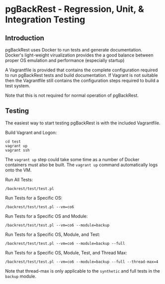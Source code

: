 # pgBackRest - Regression, Unit, & Integration Testing

## Introduction

pgBackRest uses Docker to run tests and generate documentation. Docker's light-weight virualization provides the a good balance between proper OS emulation and performance (especially startup)

A Vagrantfile is provided that contains the complete configuration required to run pgBackRest tests and build documentation. If Vagrant is not suitable then the Vagrantfile still contains the configuration steps required to build a test system.

Note that this is not required for normal operation of pgBackRest.

## Testing

The easiest way to start testing pgBackRest is with the included Vagrantfile.

Build Vagrant and Logon:
```
cd test
vagrant up
vagrant ssh
```
The `vagrant up` step could take some time as a number of Docker containers must also be built. The `vagrant up` command automatically logs onto the VM.

Run All Tests:
```
/backrest/test/test.pl
```

Run Tests for a Specific OS:
```
/backrest/test/test.pl --vm=co6
```

Run Tests for a Specific OS and Module:
```
/backrest/test/test.pl --vm=co6 --module=backup
```

Run Tests for a Specific OS, Module, and Test:
```
/backrest/test/test.pl --vm=co6 --module=backup --full
```

Run Tests for a Specific OS, Module, Test, and Thread Max:
```
/backrest/test/test.pl --vm=co6 --module=backup --full --thread-max=4
```
Note that thread-max is only applicable to the `synthetic` and full tests in the `backup` module.
